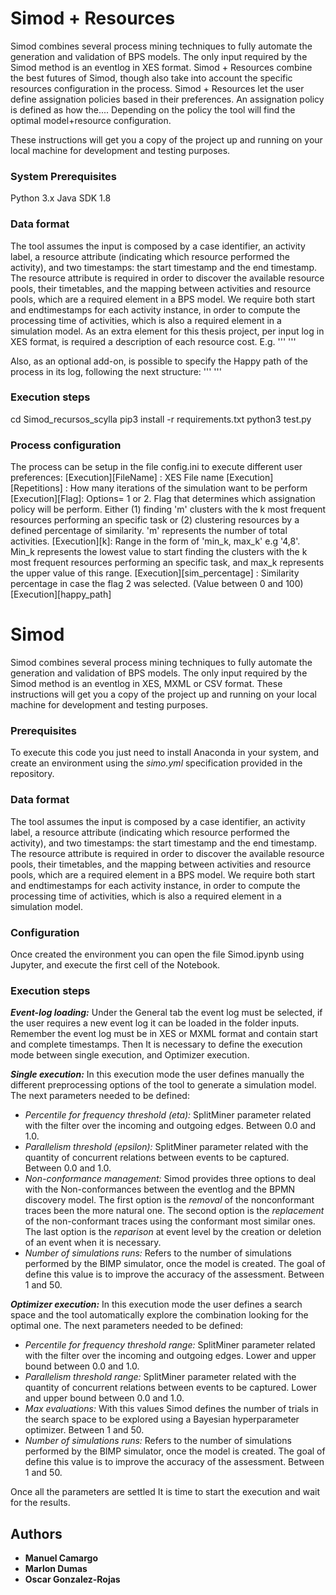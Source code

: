 # Simod + Resources

Simod combines several process mining techniques to fully automate the generation and validation of BPS models. The only input required by the Simod method is an eventlog in XES format.
Simod + Resources combine the best futures of Simod, though also take into account the specific resources configuration in the process. Simod + Resources let the user define assignation policies based in their preferences. An assignation policy is defined as how the.... Depending on the policy the tool will find the optimal model+resource configuration.

These instructions will get you a copy of the project up and running on your local machine for development and testing purposes.

### System Prerequisites
Python 3.x
Java SDK 1.8

### Data format

The tool assumes the input is composed by a case identifier, an activity label, a resource attribute (indicating which resource performed the activity),
and two timestamps: the start timestamp and the end timestamp. The resource attribute is required in order to discover the available resource pools, their timetables,
and the mapping between activities and resource pools, which are a required element in a BPS model. We require both start and endtimestamps for each activity instance,
in order to compute the processing time of activities, which is also a required element in a simulation model.
As an extra element for this thesis project, per input log in XES format, is required a description of each resource cost. E.g.
'''
<resourcesCost>
		<resource key="Penn Osterwalder" value="10"/>
</resourcesCost>
'''

Also, as an optional add-on, is possible to specify the Happy path of the process in its log, following the next structure:
'''
<happyPath>
		<activity key="name" value="Create Purchase Requisition"/>
		<activity key="name" value="Analyze Purchase Requisition"/>
		<activity key="name" value="Create Request for Quotation"/>
		<activity key="name" value="Analyze Request for Quotation"/>
</happyPath>
'''

### Execution steps

cd Simod_recursos_scylla
pip3 install -r requirements.txt
python3 test.py

### Process configuration
The process can be setup in the file config.ini to execute different user preferences:
[Execution][FileName] : XES File name
[Execution][Repetitions] : How many iterations of the simulation want to be perform
[Execution][Flag]: Options= 1 or 2. Flag that determines which assignation policy will be perform. Either (1) finding 'm' clusters with the k most frequent resources performing an specific task or (2) clustering resources by a defined percentage of similarity. 'm' represents the number of total activities.
[Execution][k]: Range in the form of 'min_k, max_k' e.g '4,8'. Min_k represents the lowest value to start finding the clusters with the k most frequent resources performing an specific task, and max_k represents the upper value of this range.
[Execution][sim_percentage] : Similarity percentage in case the flag 2 was selected. (Value between 0 and 100)
[Execution][happy_path]

# Simod

Simod combines several process mining techniques to fully automate the generation and validation of BPS models.  The only input required by the Simod method is an eventlog in XES, MXML or CSV format. These instructions will get you a copy of the project up and running on your local machine for development and testing purposes. 

### Prerequisites

To execute this code you just need to install Anaconda in your system, and create an environment using the *simo.yml* specification provided in the repository.

### Data format
 
The tool assumes the input is composed by a case identifier, an activity label, a resource attribute (indicating which resource performed the activity), 
and two timestamps: the start timestamp and the end timestamp. The resource attribute is required in order to discover the available resource pools, their timetables, 
and the mapping between activities and resource pools, which are a required element in a BPS model. We require both start and endtimestamps for each activity instance, 
in order to compute the processing time of activities, which is also a required element in a simulation model.

### Configuration

Once created the environment you can open the file Simod.ipynb using Jupyter, and execute the first cell of the Notebook.

### Execution steps

***Event-log loading:*** Under the General tab the event log must be selected, if the user requires a new event log it can be loaded in the folder inputs. Remember the event log must be in XES or MXML format and contain start and complete timestamps. Then It is necessary to define the execution mode between single execution, and Optimizer execution.

***Single execution:*** In this execution mode the user defines manually the different preprocessing options of the tool to generate a simulation model. The next parameters needed to be defined:

 - *Percentile for frequency threshold (eta):* SplitMiner parameter
   related with the filter over the incoming and outgoing edges. Between
   0.0 and 1.0.    
 - *Parallelism threshold (epsilon):* SplitMiner parameter related with the quantity of concurrent relations between events to be captured. Between 0.0 and 1.0. 
 - 	*Non-conformance management:* Simod provides three options to deal with the Non-conformances between the eventlog and the BPMN discovery model. The first option is the   *removal* of the nonconformant traces been the more natural one. The second option is the *replacement* of the non-conformant traces using the conformant most similar ones. The last option is the *reparison* at event level by the creation or deletion of an event when it is necessary.
 - *Number of simulations runs:* Refers to the number of simulations performed by the BIMP simulator, once the model is created. The goal of define this value is to improve the accuracy of the assessment. Between 1 and 50.

***Optimizer execution:*** In this execution mode the user defines a search space and the tool automatically explore the combination looking for the optimal one. The next parameters needed to be defined:

 - *Percentile for frequency threshold range:* SplitMiner parameter related with the filter over the incoming and outgoing edges. Lower and upper bound between 0.0 and 1.0.
 - *Parallelism threshold range:* SplitMiner parameter related with the quantity of concurrent relations between events to be captured. Lower and upper bound between 0.0 and 1.0.
 - *Max evaluations:* With this values Simod defines the number of trials in the search space to be explored using a Bayesian hyperparameter optimizer. Between 1 and 50.
 - *Number of simulations runs:* Refers to the number of simulations performed by the BIMP simulator, once the model is created. The goal of define this value is to improve the accuracy of the assessment. Between 1 and 50.

Once all the parameters are settled It is time to start the execution and wait for the results.

## Authors

* **Manuel Camargo**
* **Marlon Dumas**
* **Oscar Gonzalez-Rojas**
